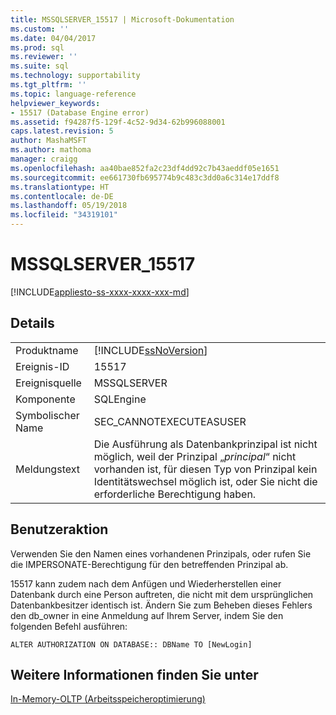 ```yaml
---
title: MSSQLSERVER_15517 | Microsoft-Dokumentation
ms.custom: ''
ms.date: 04/04/2017
ms.prod: sql
ms.reviewer: ''
ms.suite: sql
ms.technology: supportability
ms.tgt_pltfrm: ''
ms.topic: language-reference
helpviewer_keywords:
- 15517 (Database Engine error)
ms.assetid: f94287f5-129f-4c52-9d34-62b996088001
caps.latest.revision: 5
author: MashaMSFT
ms.author: mathoma
manager: craigg
ms.openlocfilehash: aa40bae852fa2c23df4dd92c7b43aeddf05e1651
ms.sourcegitcommit: ee661730fb695774b9c483c3dd0a6c314e17ddf8
ms.translationtype: HT
ms.contentlocale: de-DE
ms.lasthandoff: 05/19/2018
ms.locfileid: "34319101"
---
```

# <a name="mssqlserver15517"></a>MSSQLSERVER_15517
[!INCLUDE[appliesto-ss-xxxx-xxxx-xxx-md](../../includes/appliesto-ss-xxxx-xxxx-xxx-md.md)]
  
## <a name="details"></a>Details  
  
|||  
|-|-|  
|Produktname|[!INCLUDE[ssNoVersion](../../includes/ssnoversion-md.md)]|  
|Ereignis-ID|15517|  
|Ereignisquelle|MSSQLSERVER|  
|Komponente|SQLEngine|  
|Symbolischer Name|SEC_CANNOTEXECUTEASUSER|  
|Meldungstext|Die Ausführung als Datenbankprinzipal ist nicht möglich, weil der Prinzipal „*principal*“ nicht vorhanden ist, für diesen Typ von Prinzipal kein Identitätswechsel möglich ist, oder Sie nicht die erforderliche Berechtigung haben.|  
  
## <a name="user-action"></a>Benutzeraktion  
Verwenden Sie den Namen eines vorhandenen Prinzipals, oder rufen Sie die IMPERSONATE-Berechtigung für den betreffenden Prinzipal ab.  
  
15517 kann zudem nach dem Anfügen und Wiederherstellen einer Datenbank durch eine Person auftreten, die nicht mit dem ursprünglichen Datenbankbesitzer identisch ist. Ändern Sie zum Beheben dieses Fehlers den db_owner in eine Anmeldung auf Ihrem Server, indem Sie den folgenden Befehl ausführen:  
  
```  
ALTER AUTHORIZATION ON DATABASE:: DBName TO [NewLogin]  
```  
  
## <a name="see-also"></a>Weitere Informationen finden Sie unter  
[In-Memory-OLTP &#40;Arbeitsspeicheroptimierung&#41;](~/relational-databases/in-memory-oltp/in-memory-oltp-in-memory-optimization.md)  
  
